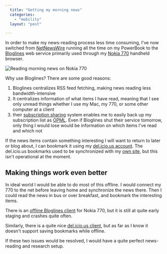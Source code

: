 ```yaml
---
  title: "Getting my morning news"
  categories: 
    - "mobility"
  layout: "post"

---
```

In order to make my news-reading process less time consuming, I've now switched from [NetNewsWire][1] running all the time on my PowerBook to the [Bloglines][2] web service primarily used through my [Nokia 770][3] handheld browser.

![Reading morning news on Nokia 770](https://d2vqpl3tx84ay5.cloudfront.net/Morning_news_with_770.jpg)

Why use Bloglines? There are some good reasons:

1. Bloglines centralizes RSS feed fetching, making news reading less bandwidth-intensive
2. It centralizes information of what items I have read, meaning that I see only unread things whether I use my Mac, my 770, or some other computer at a client
3. their [subscription sharing][4] system enables me to easily back up my subscription list as [OPML][5]. Even if Bloglines shut their service tomorrow, only thing I would lose would be information on which items I've read and which not

If the news items contain something interesting I will want to return to later or blog about, I can bookmark it using my [del.icio.us account][6]. The del.icio.us bookmarks used to be synchronized with my [own site][7], but this isn't operational at the moment.

## Making things work even better

In ideal world I would be able to do most of this offline. I would connect my 770 to the net before leaving home and synchronize the news there. Then I could read the news in bus or over breakfast, and bookmark the interesting items.

There is an [offline Bloglines client][8] for Nokia 770, but it is still at quite early staging and crashes quite often. 

Similarly, there is a quite nice [del.icio.us client][9], but as far as I know it doesn't support saving bookmarks while offline.

If these two issues would be resolved, I would have a quite perfect news-reading and research setup.

[1]: http://ranchero.com/netnewswire/
[2]: http://www.bloglines.com/
[3]: http://bergie.iki.fi/blog/first-day-with-nokia-770/
[4]: http://www.bloglines.com/public/henribergius
[5]: http://www.opml.org/
[6]: http://del.icio.us/bergie
[7]: http://bergie.iki.fi/links/
[8]: http://maemo.org/maemowiki/ApplicationCatalog#head-f5fd38d322c743e76c58dea4d61e4bb4c2e571b6
[9]: http://maemo.org/maemowiki/ApplicationCatalog#head-c313741716395d0030415b985692f74b26dc717e
